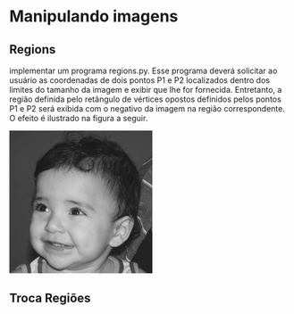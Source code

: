 # Manipulando imagens

## Regions
implementar um programa regions.py. Esse programa deverá solicitar ao usuário as coordenadas de dois pontos P1 e P2 localizados dentro dos limites do tamanho da imagem e exibir que lhe for fornecida. Entretanto, a região definida pelo retângulo de vértices opostos definidos pelos pontos P1 e P2 será exibida com o negativo da imagem na região correspondente. O efeito é ilustrado na figura a seguir.

<img title="Original" src="resources/imagem.png"/>

## Troca Regiões